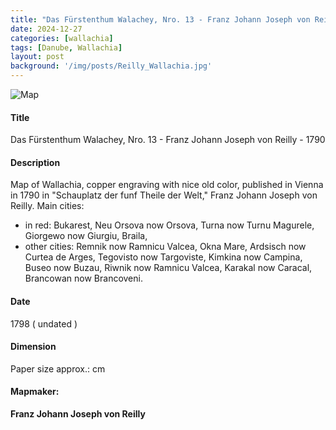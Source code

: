 ```yaml
---
title: "Das Fürstenthum Walachey, Nro. 13 - Franz Johann Joseph von Reilly - 1790"
date: 2024-12-27
categories: [wallachia]
tags: [Danube, Wallachia]
layout: post
background: '/img/posts/Reilly_Wallachia.jpg'
---
```

![Map](/myblogsite/img/posts/Reilly_Wallachia.jpg "Map")
#### Title ####
Das Fürstenthum Walachey, Nro. 13 - Franz Johann Joseph von Reilly - 1790

#### Description ####
Map of Wallachia, copper engraving with nice old color, published in Vienna in 1790 in "Schauplatz der funf Theile der Welt," Franz Johann Joseph von Reilly.
Main cities:
* in red: Bukarest, Neu Orsova now Orsova, Turna now Turnu Magurele, Giorgewo now Giurgiu, Braila, 
* other cities: Remnik now Ramnicu Valcea, Okna Mare, Ardsisch now Curtea de Arges, Tegovisto now Targoviste, Kimkina now Campina, Buseo now Buzau, Riwnik now Ramnicu Valcea, Karakal now Caracal, Brancowan now Brancoveni.

#### Date ####
1798 ( undated )

#### Dimension ####
Paper size approx.: cm

#### Mapmaker: ####
**Franz Johann Joseph von Reilly**